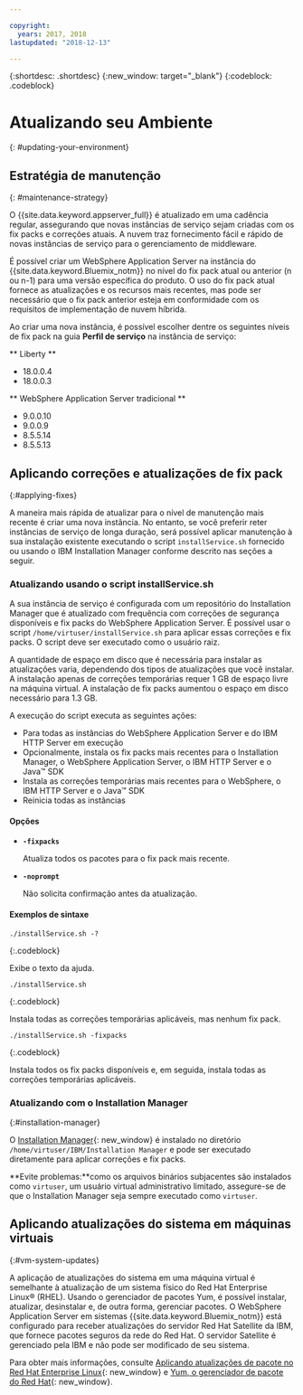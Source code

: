 ```yaml
---

copyright:
  years: 2017, 2018
lastupdated: "2018-12-13"

---
```


{:shortdesc: .shortdesc}
{:new_window: target="_blank"}
{:codeblock: .codeblock}

# Atualizando seu Ambiente
{: #updating-your-environment}

## Estratégia de manutenção
{: #maintenance-strategy}

O {{site.data.keyword.appserver_full}} é atualizado em uma cadência regular, assegurando que novas instâncias de
serviço sejam criadas com os fix packs e correções atuais. A
nuvem traz fornecimento fácil e rápido de novas instâncias de serviço para o gerenciamento de middleware.

É possível criar um WebSphere Application Server na instância do {{site.data.keyword.Bluemix_notm}} no nível do fix
pack atual ou anterior (n ou n-1) para uma versão específica do produto. O uso do fix pack atual fornece as atualizações e os recursos
mais recentes, mas pode ser necessário que o fix pack anterior esteja em conformidade com os requisitos de
implementação de nuvem híbrida.

Ao criar uma nova instância, é possível escolher dentre os seguintes níveis de fix pack na guia **Perfil de serviço** na instância de serviço:

** Liberty **
  * 18.0.0.4
  * 18.0.0.3

** WebSphere Application Server tradicional **
  * 9.0.0.10
  * 9.0.0.9
  * 8.5.5.14
  * 8.5.5.13

## Aplicando correções e atualizações de fix pack
{:#applying-fixes}

A maneira mais rápida de atualizar para o nível de manutenção mais recente é criar uma nova instância. No entanto, se você preferir reter instâncias de serviço de longa duração, será possível aplicar manutenção à sua instalação existente executando o script `installService.sh` fornecido ou usando o IBM Installation Manager conforme descrito nas seções a seguir.

### Atualizando usando o script installService.sh

A sua instância de serviço é configurada com um repositório do Installation Manager que é atualizado com frequência com correções de segurança disponíveis e fix packs do WebSphere Application Server. É possível usar o script `/home/virtuser/installService.sh` para aplicar essas correções e fix packs. O script deve ser executado como o usuário raiz.

A quantidade de espaço em disco que é necessária para instalar as atualizações varia, dependendo dos tipos de atualizações que você instalar. A instalação apenas de correções temporárias requer 1 GB de espaço livre na máquina virtual. A instalação de fix
packs aumentou o espaço em disco necessário para 1.3 GB.

A execução do script executa as seguintes ações:

* Para todas as instâncias do WebSphere Application Server e do IBM HTTP Server em execução
* Opcionalmente, instala os fix packs mais recentes para o Installation Manager, o WebSphere Application Server, o IBM HTTP Server e o Java&trade; SDK
* Instala as correções temporárias mais recentes para o WebSphere, o IBM HTTP Server e o Java&trade; SDK
* Reinicia todas as instâncias

#### Opções
* **`-fixpacks`**

    Atualiza todos os pacotes para o fix pack mais recente.
* **`-noprompt`**

    Não solicita confirmação antes da atualização.

#### Exemplos de sintaxe

```
./installService.sh -?
```
{:.codeblock}

Exibe o texto da ajuda.


```
./installService.sh
```
{:.codeblock}

Instala todas as correções temporárias aplicáveis, mas nenhum fix pack.


```
./installService.sh -fixpacks
```
{:.codeblock}

Instala todos os fix packs disponíveis e, em seguida, instala todas as correções temporárias aplicáveis.

### Atualizando com o Installation Manager
{:#installation-manager}

O [Installation Manager](http://www.ibm.com/support/knowledgecenter/SSDV2W_1.8.3/com.ibm.cic.agent.ui.doc/helpindex_imic.html){: new_window} é instalado no diretório `/home/virtuser/IBM/Installation Manager` e pode ser executado diretamente para aplicar correções e fix packs.

**Evite problemas:**como os arquivos binários subjacentes são instalados como `virtuser`, um usuário virtual administrativo limitado, assegure-se de que o Installation Manager seja sempre executado como `virtuser`.

## Aplicando atualizações do sistema em máquinas virtuais
{:#vm-system-updates}

A aplicação de atualizações do sistema em uma máquina virtual é semelhante à atualização de um sistema físico do Red Hat Enterprise Linux&reg; (RHEL). Usando o gerenciador de pacotes Yum, é possível instalar, atualizar, desinstalar e, de outra forma, gerenciar pacotes. O WebSphere Application Server em sistemas {{site.data.keyword.Bluemix_notm}} está configurado para receber atualizações do servidor Red Hat Satellite da IBM, que fornece pacotes seguros da rede do Red Hat. O servidor Satellite é gerenciado
pela IBM e não pode ser modificado de seu sistema.

Para obter mais informações, consulte [Aplicando atualizações de pacote no Red Hat Enterprise Linux](https://access.redhat.com/articles/11258#rhel6){: new_window} e [Yum, o gerenciador de pacote do Red Hat](https://access.redhat.com/documentation/en-US/Red_Hat_Enterprise_Linux/6/html/Deployment_Guide/ch-yum.html){: new_window}.
